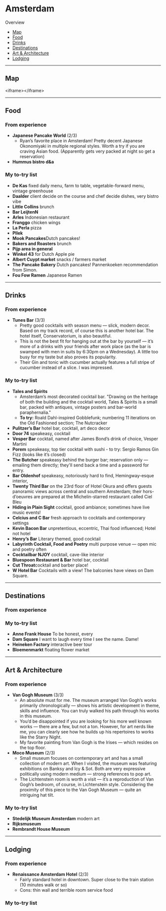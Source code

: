 # Amsterdam

Overview

- [Map](#map)
- [Food](#food)
- [Drinks](#drinks)
- [Destinations](#destinations)
- [Art & Architecture](#art--architecture)
- [Lodging](#lodging)

---- 

## Map

\<iframe\>\</iframe\>

---- 

## Food

### From experience

- **Japanese Pancake World** (2/3) 
	- Ryan’s favorite place in Amsterdam! Pretty decent Japanese Okonomiyaki in multiple regional styles. Worth a try if you are craving Asian food. (Apparently gets very packed at night so get a reservation)
- **Hummus bistro d&a** 

### My to-try list

- **De Kas** fixed daily menu, farm to table, vegetable-forward menu, vintage greenhouse
- **Daalder** client decide on the course and chef decide dishes, very bistro vibe
- **Little Collins** brunch
- **Bar LeijtenN**
- **Arles** Indonesian restaurant
- **Franggo** chicken wings
- **La Perla** pizza
- **Pllek**
- **Mook Pancakes**Dutch pancakes! 
- **Bakers and Roasters** brunch
- **Pijp area in general**
- **Winkel 43** for Dutch Apple pie
- **Albert Cuypt market** snacks / farmers market
- **The Pancake Bakery** Dutch pancakes! Pannenkoeken recommendation from Simon. 
- **Fou Fow Ramen** Japanese Ramen

---- 

## Drinks

### From experience

- **Tunes Bar** (3/3)
	- Pretty good cocktails with season menu — slick, modern decor. Based on my track record, of course this is another hotel bar. The hotel itself, Conservatorium, is also beautiful. 
	- This is not the best fit for hanging out at the bar by yourself — it’s more of a drinks with your friends after work place (as the bar is swamped with men in suits by 6:30pm on a Wednesday). A little too busy for my taste but also proves its popularity. 
	- Their Gin and tonic with cucumber actually features a full stripe of cucumber instead of a slice. I was impressed. 

### My to-try list

- **Tales and Spirits** 
	- Amsterdam’s most decorated cocktail bar. "Drawing on the heritage of both the building and the cocktail world, Tales & Spirits is a small bar, packed with antiques, vintage posters and bar-world paraphernalia."
	- **To try:** Roald Dahl-inspired Gobblefunk; numbering 11 iterations on the Old Fashioned section; The Nutcracker
- **Pulitzer’s Bar** hotel bar, cocktail, art deco decor
- **Door 74** speakeasy, cocktail
- **Vesper Bar** cocktail, named after James Bond’s drink of choice, Vesper Martini
- **Porem** speakeasy, top tier cocktail with sushi - to try: Sergio Ramos Gin Fizz (looks like it’s closed)
- **The Butcher** speakeasy behind the burger bar; reservation only — emailing them directly; they'll send back a time and a password for entry.
- **Bar Oldenhof** speakeasy, notoriously hard to find, Hemingway-esque interior, 
- **Twenty Third Bar** on the 23rd floor of Hotel Okura and offers guests panoramic views across central and southern Amsterdam; their hors-d’oeuvres are prepared at the Michelin-starred restaurant called Ciel Bleu
- **Hiding in Plain Sight** cocktail, good ambiance; sometimes have live music events! 
- **Celcius and C Bar** fresh approach to cocktails and contemporary settings
- **Kevin Bacon Bar** unpretentious, eccentric, Thai food influenced; Hotel not hotel 
- **Henry’s Bar** Literary themed, good cocktail
- **Labyrinth Cocktail, Food and Poetry** multi purpose venue — open mic and poetry often
- **Cocktailbar NJOY** cocktail, cave-like interior
- **Bluespoon Restaurant & Bar** hotel bar, cocktail
- **Cut Throat**cocktail and barber place! 
- **W Hotel Bar** Cocktails with a view! The balconies have views on Dam Square.

---- 

## Destinations

### From experience

### My to-try list

- **Anne Frank House** To be honest, every 
- **Dam Square** I want to laugh every time I see the name. Dame! 
- **Heineken Factory** interactive beer tour
- **Bloemenmarkt** floating flower market

---- 

## Art & Architecture

### From experience

- **Van Gogh Museum** (3/3)
	- An absolute must for me. The museum arranged Van Gogh’s works primarily chronologically — shows his artistic development in theme, skills and influence. You can truly walked his path through his works in this museum. 
	- You’d be disappointed if you are looking for his more well known works — there are a few, but not a ton. However, for art nerds like me, you can clearly see how he builds up his repertoires to works like the Starry Night. 
	- My favorite painting from Van Gogh is the Irises — which resides on the top floor. 
- **Moco Museum** (2/3)
	- Small museum focuses on contemporary art and has a small collection of modern art. When I visited, the museum was featuring exhibitions on Banksy and Icy & Sot. Both are very expressive politically using modern medium — strong references to pop art.
	- The Lichtenstein room is worth a visit — it’s a reproduction of Van Gogh’s bedroom, of course, in Lichtenstein style. Considering the proximity of this piece to the Van Gogh Museum — quite an intriguing hat tilt. 

### My to-try list

- **Stedelijk Museum Amsterdam** modern art
- **Rijksmuseum** 
- **Rembrandt House Museum**
---- 

## Lodging

### From experience

- **Renaissance Amsterdam Hotel** (2/3)
	- Fairly standard hotel in downtown. Super close to the train station (10 minutes walk or so)
	- Cons: thin wall and terrible room service food

### My to-try list
